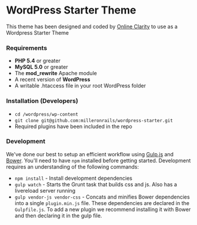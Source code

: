 # WordPress Starter Theme

This theme has been designed and coded by [Online Clarity](http://onlineclarity.ca) to use as a Wordpress Starter Theme

### Requirements

* **PHP 5.4** or greater
* **MySQL 5.0** or greater
* The **mod_rewrite** Apache module
* A recent version of **WordPress**
* A writable .htaccess file in your root WordPress folder

### Installation (Developers)

* `cd /wordpress/wp-content`
* `git clone git@github.com:milleronrails/wordpress-starter.git`
* Required plugins have been included in the repo

### Development

We've done our best to setup an efficient workflow using [Gulp.js](http://gulpjs.com/) and [Bower](http://bower.io/). You'll need to have `npm` installed before getting started. Development requires an understanding of the following commands:

* `npm install` - Install development dependencies
* `gulp watch` - Starts the Grunt task that builds css and js. Also has a livereload server running
* `gulp vendor-js vendor-css` - Concats and minifies Bower dependencies into a single `plugin.min.js` file. These dependencies are declared in the `Gulpfile.js`. To add a new plugin we recommend installing it with Bower and then declaring it in the gulp file.